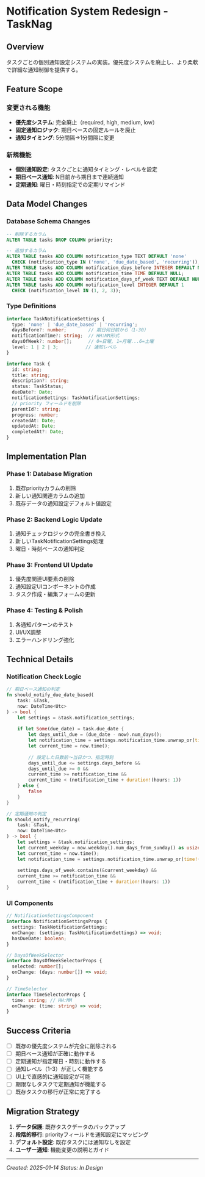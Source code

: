 # Notification System Redesign - TaskNag

## Overview
タスクごとの個別通知設定システムの実装。優先度システムを廃止し、より柔軟で詳細な通知制御を提供する。

## Feature Scope

### 変更される機能
- **優先度システム**: 完全廃止（required, high, medium, low）
- **固定通知ロジック**: 期日ベースの固定ルールを廃止
- **通知タイミング**: 5分間隔→1分間隔に変更

### 新規機能
- **個別通知設定**: タスクごとに通知タイミング・レベルを設定
- **期日ベース通知**: N日前から期日まで連続通知
- **定期通知**: 曜日・時刻指定での定期リマインド

## Data Model Changes

### Database Schema Changes
```sql
-- 削除するカラム
ALTER TABLE tasks DROP COLUMN priority;

-- 追加するカラム
ALTER TABLE tasks ADD COLUMN notification_type TEXT DEFAULT 'none' 
  CHECK (notification_type IN ('none', 'due_date_based', 'recurring'));
ALTER TABLE tasks ADD COLUMN notification_days_before INTEGER DEFAULT NULL;
ALTER TABLE tasks ADD COLUMN notification_time TIME DEFAULT NULL;
ALTER TABLE tasks ADD COLUMN notification_days_of_week TEXT DEFAULT NULL; -- JSON配列
ALTER TABLE tasks ADD COLUMN notification_level INTEGER DEFAULT 1 
  CHECK (notification_level IN (1, 2, 3));
```

### Type Definitions
```typescript
interface TaskNotificationSettings {
  type: 'none' | 'due_date_based' | 'recurring';
  daysBefore?: number;        // 期日何日前から（1-30）
  notificationTime?: string;  // HH:MM形式
  daysOfWeek?: number[];      // 0=日曜, 1=月曜...6=土曜
  level: 1 | 2 | 3;          // 通知レベル
}

interface Task {
  id: string;
  title: string;
  description?: string;
  status: TaskStatus;
  dueDate?: Date;
  notificationSettings: TaskNotificationSettings;
  // priority フィールドを削除
  parentId?: string;
  progress: number;
  createdAt: Date;
  updatedAt: Date;
  completedAt?: Date;
}
```

## Implementation Plan

### Phase 1: Database Migration
1. 既存priorityカラムの削除
2. 新しい通知関連カラムの追加
3. 既存データの通知設定デフォルト値設定

### Phase 2: Backend Logic Update
1. 通知チェックロジックの完全書き換え
2. 新しいTaskNotificationSettings処理
3. 曜日・時刻ベースの通知判定

### Phase 3: Frontend UI Update
1. 優先度関連UI要素の削除
2. 通知設定UIコンポーネントの作成
3. タスク作成・編集フォームの更新

### Phase 4: Testing & Polish
1. 各通知パターンのテスト
2. UI/UX調整
3. エラーハンドリング強化

## Technical Details

### Notification Check Logic
```rust
// 期日ベース通知の判定
fn should_notify_due_date_based(
    task: &Task, 
    now: DateTime<Utc>
) -> bool {
    let settings = &task.notification_settings;
    
    if let Some(due_date) = task.due_date {
        let days_until_due = (due_date - now).num_days();
        let notification_time = settings.notification_time.unwrap_or(time!(09:00));
        let current_time = now.time();
        
        // 設定した日数前〜当日かつ、指定時刻
        days_until_due <= settings.days_before && 
        days_until_due >= 0 &&
        current_time >= notification_time &&
        current_time < (notification_time + duration!(hours: 1))
    } else {
        false
    }
}

// 定期通知の判定
fn should_notify_recurring(
    task: &Task,
    now: DateTime<Utc>
) -> bool {
    let settings = &task.notification_settings;
    let current_weekday = now.weekday().num_days_from_sunday() as usize;
    let current_time = now.time();
    let notification_time = settings.notification_time.unwrap_or(time!(09:00));
    
    settings.days_of_week.contains(&current_weekday) &&
    current_time >= notification_time &&
    current_time < (notification_time + duration!(hours: 1))
}
```

### UI Components
```typescript
// NotificationSettingsComponent
interface NotificationSettingsProps {
  settings: TaskNotificationSettings;
  onChange: (settings: TaskNotificationSettings) => void;
  hasDueDate: boolean;
}

// DaysOfWeekSelector
interface DaysOfWeekSelectorProps {
  selected: number[];
  onChange: (days: number[]) => void;
}

// TimeSelector  
interface TimeSelectorProps {
  time: string; // HH:MM
  onChange: (time: string) => void;
}
```

## Success Criteria
- [ ] 既存の優先度システムが完全に削除される
- [ ] 期日ベース通知が正確に動作する
- [ ] 定期通知が指定曜日・時刻に動作する
- [ ] 通知レベル（1-3）が正しく機能する
- [ ] UI上で直感的に通知設定が可能
- [ ] 期限なしタスクで定期通知が機能する
- [ ] 既存タスクの移行が正常に完了する

## Migration Strategy
1. **データ保護**: 既存タスクデータのバックアップ
2. **段階的移行**: priorityフィールドを通知設定にマッピング
3. **デフォルト設定**: 既存タスクには通知なしを設定
4. **ユーザー通知**: 機能変更の説明とガイド

---
*Created: 2025-01-14*
*Status: In Design*